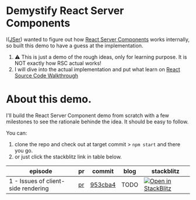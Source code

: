# Demystify React Server Components

I([JSer](https://twitter.com/JSer_ZANP)) wanted to figure out how [React Server Components](https://nextjs.org/docs/advanced-features/react-18/server-components) works internally, so built this demo to have a guess at the implementation.

1.  ⚠️ This is just a demo of the rough ideas, only for learning purpose. It is NOT exactly how RSC actual works!
2.  I will dive into the actual implementation and put what learn on [React Source Code Walkthrough](https://jser.dev/series/react-source-code-walkthrough.html)

# About this demo.

I'll build the React Server Component demo from scratch with a few milestones to see the rationale behinde the idea. It should be easy to follow.

You can:

1. clone the repo and check out at target commit > `npm start` and there you go.
2. or just click the stackblitz link in table below.

| episode                             | pr                                                                         | commit                                                                                                                   | blog | stackblitz                                                                                                                                                                                                                  |
| ----------------------------------- | -------------------------------------------------------------------------- | ------------------------------------------------------------------------------------------------------------------------ | ---- | --------------------------------------------------------------------------------------------------------------------------------------------------------------------------------------------------------------------------- |
| 1 - Issues of client-side rendering | [pr](https://github.com/JSerZANP/demystify-react-server-components/pull/1) | [953cba4](https://github.com/JSerZANP/demystify-react-server-components/commit/953cba437be1458ae8ec7b9665afadf2ac199510) | TODO | [![Open in StackBlitz](https://developer.stackblitz.com/img/open_in_stackblitz.svg)](https://stackblitz.com/github/JSerZANP/demystify-react-server-components/tree/45dd1bb13237056e7c0bad698fa569e06ab6bdad?file=README.md) |
